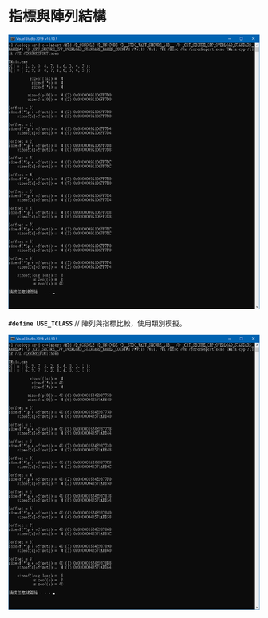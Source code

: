 # 指標與陣列結構

![Array](Array.png "Array")

**`#define USE_TCLASS`** // 陣列與指標比較，使用類別模擬。

![Array_Class](Array_Class.png "Array_Class")

